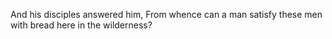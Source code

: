 And his disciples answered him, From whence can a man satisfy these men with bread here in the wilderness?
